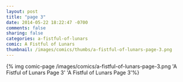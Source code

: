 ```yaml
---
layout: post
title: "page 3"
date: 2014-05-22 18:22:47 -0700
comments: false
sharing: false
categories: a-fistful-of-lunars
comic: A Fistful of Lunars
thumbnail: /images/comics/thumbs/a-fistful-of-lunars-page-3.png
---
```


{% img comic-page /images/comics/a-fistful-of-lunars-page-3.png 'A Fistful of Lunars Page 3' 'A Fistful of Lunars Page 3'%}